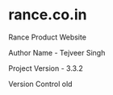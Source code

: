 # rance.co.in
<p>Rance Product Website</p>
<p>Author Name - Tejveer Singh</p>
<p>Project Version - 3.3.2</p>
<p>Version Control old</p>
